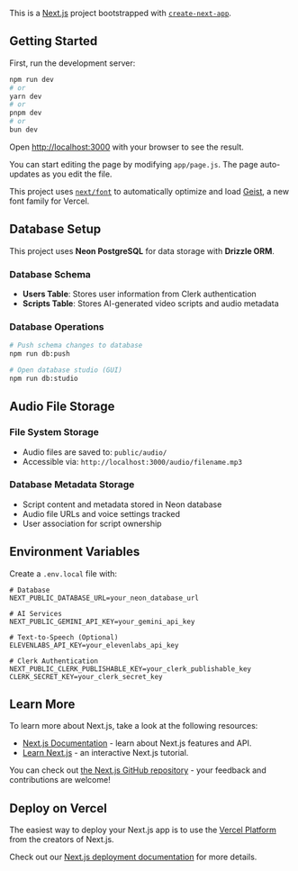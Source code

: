 This is a [Next.js](https://nextjs.org) project bootstrapped with [`create-next-app`](https://github.com/vercel/next.js/tree/canary/packages/create-next-app).

## Getting Started

First, run the development server:

```bash
npm run dev
# or
yarn dev
# or
pnpm dev
# or
bun dev
```

Open [http://localhost:3000](http://localhost:3000) with your browser to see the result.

You can start editing the page by modifying `app/page.js`. The page auto-updates as you edit the file.

This project uses [`next/font`](https://nextjs.org/docs/app/building-your-application/optimizing/fonts) to automatically optimize and load [Geist](https://vercel.com/font), a new font family for Vercel.

## Database Setup

This project uses **Neon PostgreSQL** for data storage with **Drizzle ORM**.

### Database Schema

- **Users Table**: Stores user information from Clerk authentication
- **Scripts Table**: Stores AI-generated video scripts and audio metadata

### Database Operations

```bash
# Push schema changes to database
npm run db:push

# Open database studio (GUI)
npm run db:studio
```

## Audio File Storage

### File System Storage
- Audio files are saved to: `public/audio/`
- Accessible via: `http://localhost:3000/audio/filename.mp3`

### Database Metadata Storage
- Script content and metadata stored in Neon database
- Audio file URLs and voice settings tracked
- User association for script ownership

## Environment Variables

Create a `.env.local` file with:

```env
# Database
NEXT_PUBLIC_DATABASE_URL=your_neon_database_url

# AI Services
NEXT_PUBLIC_GEMINI_API_KEY=your_gemini_api_key

# Text-to-Speech (Optional)
ELEVENLABS_API_KEY=your_elevenlabs_api_key

# Clerk Authentication
NEXT_PUBLIC_CLERK_PUBLISHABLE_KEY=your_clerk_publishable_key
CLERK_SECRET_KEY=your_clerk_secret_key
```

## Learn More

To learn more about Next.js, take a look at the following resources:

- [Next.js Documentation](https://nextjs.org/docs) - learn about Next.js features and API.
- [Learn Next.js](https://nextjs.org/learn) - an interactive Next.js tutorial.

You can check out [the Next.js GitHub repository](https://github.com/vercel/next.js) - your feedback and contributions are welcome!

## Deploy on Vercel

The easiest way to deploy your Next.js app is to use the [Vercel Platform](https://vercel.com/new?utm_medium=default-template&filter=next.js&utm_source=create-next-app&utm_campaign=create-next-app-readme) from the creators of Next.js.

Check out our [Next.js deployment documentation](https://nextjs.org/docs/app/building-your-application/deploying) for more details.
